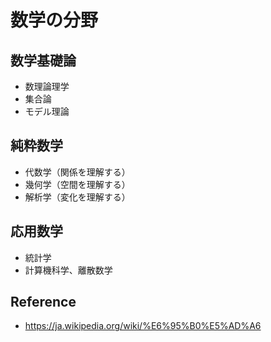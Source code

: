 # 数学の分野

## 数学基礎論

- 数理論理学
- 集合論
- モデル理論

## 純粋数学

- 代数学（関係を理解する）
- 幾何学（空間を理解する）
- 解析学（変化を理解する）

## 応用数学

- 統計学
- 計算機科学、離散数学

## Reference

- https://ja.wikipedia.org/wiki/%E6%95%B0%E5%AD%A6
